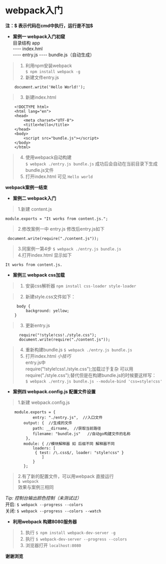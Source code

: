 # webpack入门
**注：$ 表示代码在cmd中执行，运行是不加$**   
  * **案例一  webpack入门初窥**  
  目录结构  app  
 ---- index.hml    
 ---- entry.js
 ---- bundle.js（自动生成）

>1.  利用npm安装webpack    
  		`$ npm install webpack -g`  
>2.  新建文件entry.js  
>
		document.write('Hello World!');		
  
>3.  新建index.html  
>		
		<!DOCTYPE html>
		<html lang="en">
		<head>
			<meta charset="UTF-8">
			<title>hello</title>
		</head>
		<body>
			<script src="bundle.js"></script>
		</body>
		</html>
>4.  使用webpack自动构建  
      `$ webpack ./entry.js bundle.js`
成功后会自动在当前目录下生成bundle.js文件
>5.  打开index.html 可见 `Hello world`

  **webpack案例一结束**

* **案例二 webpack入门**
>1.新建 content.js  
>
	module.exports = "It works from content.js.";

>2.修改案例一中 entry.js 修改后entry.js如下
>
	 document.write(require("./content.js"));

>3.同案例一第4步 
	`$ webpack ./entry.js bundle.js`  
>4.打开index.html 显示如下
>	
	It works from content.js.

* **案例三 webpack css加载**
>1. 安装css解析器   `npm install css-loader style-loader`
 
>2. 新建style.css文件如下：  
>
		 body {
	   		 background: yellow;
		}

>3. 更新entry.js
> 
		  require("!style!css!./style.css");
		  document.write(require("./content.js"));

>4. 重新构建bundle.js `$ webpack ./entry.js bundle.js`  
>5. 打开index.html
*小技巧*  
	entry.js中  
	require("!style!css!./style.css");加载过于复杂
	可以用 require("./style.css");替代但是在构建bundle.js的时候要这样写：  
`$ webpack ./entry.js bundle.js --module-bind 'css=style!css'`   

* **案例四 webpack.config.js 配置文件设置**   
>1.新建 webpack.config.js    
>    
		module.exports = {  
	    		entry: "./entry.js",  //入口文件  
		 	output: {  //生成的文件  
			 	path: __dirname,  //获取当前路径  
			 	filename: "bundle.js"   //自动go构建文件的名称  
			 },  
		 	module: { //模块解释器 如 后缀不同 解释器不同  
	        	loaders: [  
	        	 { test: /\.css$/, loader: "style!css" }  
			        ]  
			    }  
			};  
	 
>2.有了新的配置文件，可以用webpack 直接运行    
 `$ webpack`  
效果与案例三相同	   


<i>Tip: 控制台输出颜色控制（未测试过）  </i>    
 开启:  `$ webpack --progress --colors`    
关闭: `$ webpack --progress --colors --watch`  

* **利用webpack 构建8080服务器**   
>1. 执行 `$ npm install webpack-dev-server -g`  
>2. 执行 `$ webpack-dev-server --progress --colors`  
>3. 浏览器打开 `localhost:8080`  


   
**谢谢浏览**
